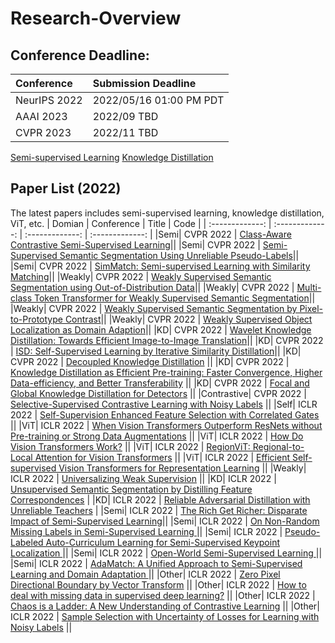# Research-Overview
## Conference Deadline:
| Conference | Submission Deadline |
| :------------- | :------------- | 
|NeurIPS 2022|2022/05/16 01:00 PM PDT|
|AAAI 2023|2022/09 TBD|
|CVPR 2023|2022/11 TBD|

[Semi-supervised Learning](https://github.com/JoshZheng/Research-Review/tree/main/Semi-supervised)
[Knowledge Distillation](https://github.com/JoshZheng/Research-Review/tree/main/Knowledge-Distillation)

## Paper List (2022)
The latest papers includes semi-supervised learning, knowledge distillation, ViT, etc.
| Domian | Conference | Title | Code |
| :-------------: | :-------------: | :-------------: | :-------------: | 
|Semi| CVPR 2022 | [Class-Aware Contrastive Semi-Supervised Learning](https://arxiv.org/pdf/2203.02261)||
|Semi| CVPR 2022 | [Semi-Supervised Semantic Segmentation Using Unreliable Pseudo-Labels](https://arxiv.org/pdf/2203.03884)||
|Semi| CVPR 2022 | [SimMatch: Semi-supervised Learning with Similarity Matching](https://arxiv.org/pdf/2203.06915)||
|Weakly| CVPR 2022 | [Weakly Supervised Semantic Segmentation using Out-of-Distribution Data](https://arxiv.org/pdf/2203.03860)||
|Weakly| CVPR 2022 | [Multi-class Token Transformer for Weakly Supervised Semantic Segmentation](https://arxiv.org/pdf/2203.02891)||
|Weakly| CVPR 2022 | [Weakly Supervised Semantic Segmentation by Pixel-to-Prototype Contrast](https://arxiv.org/pdf/2110.07110)||
|Weakly| CVPR 2022 | [Weakly Supervised Object Localization as Domain Adaption](https://arxiv.org/pdf/2203.01714)||
|KD| CVPR 2022 | [Wavelet Knowledge Distillation: Towards Efficient Image-to-Image Translation](https://arxiv.org/pdf/2203.06321)||
|KD| CVPR 2022 | [ISD: Self-Supervised Learning by Iterative Similarity Distillation](https://openaccess.thecvf.com/content/ICCV2021/papers/Tejankar_ISD_Self-Supervised_Learning_by_Iterative_Similarity_Distillation_ICCV_2021_paper.pdf)||
|KD| CVPR 2022 | [Decoupled Knowledge Distillation](https://arxiv.org/pdf/2203.08679) ||
|KD| CVPR 2022 | [Knowledge Distillation as Efficient Pre-training: Faster Convergence, Higher Data-efficiency, and Better Transferability](https://arxiv.org/pdf/2203.05180) ||
|KD| CVPR 2022 | [Focal and Global Knowledge Distillation for Detectors](https://arxiv.org/pdf/2111.11837) ||
|Contrastive| CVPR 2022 | [Selective-Supervised Contrastive Learning with Noisy Labels](https://arxiv.org/pdf/2203.04181.pdf) ||
|Self| ICLR 2022 | [Self-Supervision Enhanced Feature Selection with Correlated Gates](https://openreview.net/pdf?id=oDFvtxzPOx) ||
|ViT| ICLR 2022 | [When Vision Transformers Outperform ResNets without Pre-training or Strong Data Augmentations](https://openreview.net/pdf?id=LtKcMgGOeLt) ||
|ViT| ICLR 2022 | [How Do Vision Transformers Work?](https://openreview.net/pdf?id=D78Go4hVcxO) ||
|ViT| ICLR 2022 | [RegionViT: Regional-to-Local Attention for Vision Transformers](https://openreview.net/pdf?id=D78Go4hVcxO) ||
|ViT| ICLR 2022 | [Efficient Self-supervised Vision Transformers for Representation Learning](https://openreview.net/pdf?id=T__V3uLix7V) ||
|Weakly| ICLR 2022 | [Universalizing Weak Supervision](https://openreview.net/pdf?id=YpPiNigTzMT) ||
|KD| ICLR 2022 | [Unsupervised Semantic Segmentation by Distilling Feature Correspondences](https://openreview.net/pdf?id=SaKO6z6Hl0c) |
|KD| ICLR 2022 | [Reliable Adversarial Distillation with Unreliable Teachers](https://openreview.net/pdf?id=u6TRGdzhfip) |
|Semi| ICLR 2022 | [The Rich Get Richer: Disparate Impact of Semi-Supervised Learning](https://openreview.net/pdf?id=DXPftn5kjQK)||
|Semi| ICLR 2022 | [On Non-Random Missing Labels in Semi-Supervised Learning ](https://openreview.net/pdf?id=6yVvwR9H9Oj)||
|Semi| ICLR 2022 | [Pseudo-Labeled Auto-Curriculum Learning for Semi-Supervised Keypoint Localization ](https://openreview.net/pdf?id=6Q52pZ-Th7N)||
|Semi| ICLR 2022 | [Open-World Semi-Supervised Learning ](https://openreview.net/pdf?id=O-r8LOR-CCA)||
|Semi| ICLR 2022 | [AdaMatch: A Unified Approach to Semi-Supervised Learning and Domain Adaptation ](https://openreview.net/pdf?id=Q5uh1Nvv5dm)||
|Other| ICLR 2022 | [Zero Pixel Directional Boundary by Vector Transform](https://openreview.net/pdf?id=nxcABL7jbQh) ||
|Other| ICLR 2022 | [How to deal with missing data in supervised deep learning?](https://openreview.net/pdf?id=J7b4BCtDm4) ||
|Other| ICLR 2022 | [Chaos is a Ladder: A New Understanding of Contrastive Learning](https://openreview.net/pdf?id=ECvgmYVyeUz) ||
|Other| ICLR 2022 | [Sample Selection with Uncertainty of Losses for Learning with Noisy Labels](https://openreview.net/pdf?id=xENf4QUL4LW) ||











